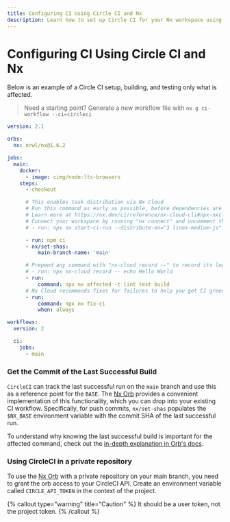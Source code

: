 ```yaml
---
title: Configuring CI Using Circle CI and Nx
description: Learn how to set up Circle CI for your Nx workspace using the Nx Orb to track successful builds, run affected commands, and optimize CI performance.
---
```


# Configuring CI Using Circle CI and Nx

Below is an example of a Circle CI setup, building, and testing only what is affected.

> Need a starting point? Generate a new workflow file with `nx g ci-workflow --ci=circleci`

```yaml {% fileName=".circleci/config.yml" %}
version: 2.1

orbs:
  nx: nrwl/nx@1.6.2

jobs:
  main:
    docker:
      - image: cimg/node:lts-browsers
    steps:
      - checkout

      # This enables task distribution via Nx Cloud
      # Run this command as early as possible, before dependencies are installed
      # Learn more at https://nx.dev/ci/reference/nx-cloud-cli#npx-nxcloud-startcirun
      # Connect your workspace by running "nx connect" and uncomment this line to enable task distribution
      # - run: npx nx start-ci-run --distribute-on="3 linux-medium-js" --stop-agents-after="build"

      - run: npm ci
      - nx/set-shas:
          main-branch-name: 'main'

      # Prepend any command with "nx-cloud record --" to record its logs to Nx Cloud
      # - run: npx nx-cloud record -- echo Hello World
      - run:
          command: npx nx affected -t lint test build
      # Nx Cloud recommends fixes for failures to help you get CI green faster. Learn more: https://nx.dev/ci/features/self-healing-ci
      - run:
          command: npx nx fix-ci
          when: always

workflows:
  version: 2

  ci:
    jobs:
      - main
```

### Get the Commit of the Last Successful Build

`CircleCI` can track the last successful run on the `main` branch and use this as a reference point for the `BASE`. The [Nx Orb](https://github.com/nrwl/nx-orb) provides a convenient implementation of this functionality, which you can drop into your existing CI workflow. Specifically, for push commits, `nx/set-shas` populates the `$NX_BASE` environment variable with the commit SHA of the last successful run.

To understand why knowing the last successful build is important for the affected command, check out the [in-depth explanation in Orb's docs](https://github.com/nrwl/nx-orb#background).

### Using CircleCI in a private repository

To use the [Nx Orb](https://github.com/nrwl/nx-orb) with a private repository on your main branch, you need to grant the orb access to your CircleCI API. Create an environment variable called `CIRCLE_API_TOKEN` in the context of the project.

{% callout type="warning" title="Caution" %}
It should be a user token, not the project token.
{% /callout %}

